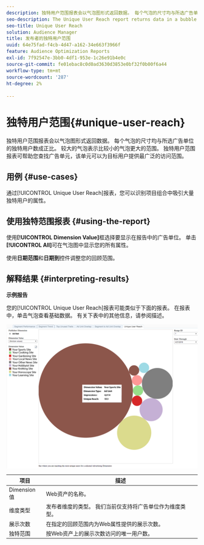 ```yaml
---
description: 独特用户范围报表会以气泡图形式返回数据。 每个气泡的尺寸均与所选广告单位的独特用户数成正比。 较大的气泡表示比较小的气泡更大的范围。 独特用户范围报表可帮助您查找广告单元，该单元可以为目标用户提供最广泛的访问范围。
seo-description: The Unique User Reach report returns data in a bubble chart. Each bubble is sized in direct proportion to the number of unique users for your selected ad units. A larger bubble indicates greater reach than a smaller bubble. The Unique User Reach report helps you find the ad unit that provides the broadest reach against your targeted users.
seo-title: Unique User Reach
solution: Audience Manager
title: 发布者的独特用户范围
uuid: 64e75fad-f4cb-4d47-a162-34e663f3966f
feature: Audience Optimization Reports
exl-id: 7f92547e-3bb0-4df1-953e-1c26e91b4e0c
source-git-commit: fe01ebac8c0d0ad3630d3853e0bf32f0b00f6a44
workflow-type: tm+mt
source-wordcount: '287'
ht-degree: 2%

---
```


# 独特用户范围{#unique-user-reach}

独特用户范围报表会以气泡图形式返回数据。 每个气泡的尺寸均与所选广告单位的独特用户数成正比。 较大的气泡表示比较小的气泡更大的范围。 独特用户范围报表可帮助您查找广告单元，该单元可以为目标用户提供最广泛的访问范围。

## 用例 {#use-cases}

通过[!UICONTROL Unique User Reach]报表，您可以识别项目组合中吸引大量独特用户的属性。

## 使用独特范围报表 {#using-the-report}

使用&#x200B;**[!UICONTROL Dimension Value]**&#x200B;框选择要显示在报告中的广告单位。 单击&#x200B;**[!UICONTROL All]**&#x200B;可在气泡图中显示您的所有属性。

使用&#x200B;**日期范围**&#x200B;和&#x200B;**日期到**&#x200B;控件调整您的回顾范围。

## 解释结果 {#interpreting-results}

**示例报告**

您的[!UICONTROL Unique User Reach]报表可能类似于下面的报表。 在报表中，单击气泡查看基础数据。 有关下表中的其他信息，请参阅描述。

![](assets/publisher_unique_user_reach.png)

| 项目 | 描述 |
|--- |--- |
| Dimension值 | Web资产的名称。 |
| 维度类型 | 发布者维度的类型。 我们当前仅支持将广告单位作为维度类型。 |
| 展示次数 | 在指定的回顾范围内为Web属性提供的展示次数。 |
| 独特范围 | 按Web资产上的展示次数访问的唯一用户数。 |
